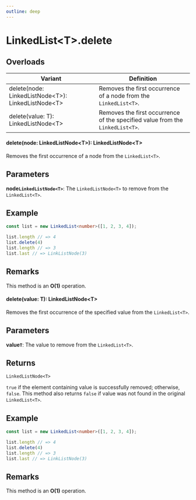 ```yaml
---
outline: deep
---
```


# **LinkedList&lt;T&gt;.delete**

## ****Overloads****

| Variant                                                                              | Definition                                                                    |
| ------------------------------------------------------------------------------------ | ----------------------------------------------------------------------------- |
| delete&lpar;node&colon; LinkedListNode&lt;T&gt;&rpar;&colon; LinkedListNode&lt;T&gt; | Removes the first occurrence of a node from the `LinkedList<T>`.              |
| delete&lpar;value&colon; T&rpar;&colon; LinkedListNode&lt;T&gt;                      | Removes the first occurrence of the specified value from the `LinkedList<T>`. |

#### delete&lpar;node&colon; LinkedListNode&lt;T&gt;&rpar;&colon; LinkedListNode&lt;T&gt;

Removes the first occurrence of a node from the `LinkedList<T>`.

## ****Parameters****

**node`LinkedListNode<T>`**: The `LinkedListNode<T>` to remove from the `LinkedList<T>`.

## ****Example****

```typescript
const list = new LinkedList<number>([1, 2, 3, 4]);

list.length // => 4
list.delete(4)
list.length // => 3
list.last // => LinkListNode(3)
```

## ****Remarks****

This method is an **O(1)** operation.

#### delete&lpar;value&colon; T&rpar;&colon; LinkedListNode&lt;T&gt;

Removes the first occurrence of the specified value from the `LinkedList<T>`.

## ****Parameters****

**value`T`**: The value to remove from the `LinkedList<T>`.

## ****Returns****

`LinkedListNode<T>`

`true` if the element containing value is successfully removed; otherwise, `false`. This method also returns `false` if value was not found in the original `LinkedList<T>`.

## ****Example****

```typescript
const list = new LinkedList<number>([1, 2, 3, 4]);

list.length // => 4
list.delete(4)
list.length // => 3
list.last // => LinkListNode(3)
```

## ****Remarks****

This method is an **O(1)** operation.

